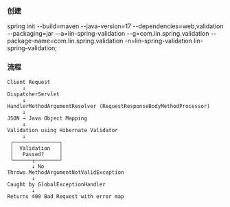 
### 创建


spring init --build=maven --java-version=17 --dependencies=web,validation --packaging=jar 
--a=lin-spring-validation 
--g=com.lin.spring.validation 
--package-name=com.lin.spring.validation
-n=lin-spring-validation lin-spring-validation;

### 流程

```
Client Request
     ↓
DispatcherServlet
     ↓
HandlerMethodArgumentResolver (RequestResponseBodyMethodProcessor)
     ↓
JSON → Java Object Mapping
     ↓
Validation using Hibernate Validator
     ↓
 ┌───────────────┐
 │  Validation   │
 │   Passed?     │
 └──────┬────────┘
        ↓ No
Throws MethodArgumentNotValidException
        ↓
Caught by GlobalExceptionHandler
        ↓
Returns 400 Bad Request with error map
```

